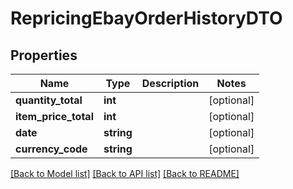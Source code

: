 # RepricingEbayOrderHistoryDTO

## Properties
Name | Type | Description | Notes
------------ | ------------- | ------------- | -------------
**quantity_total** | **int** |  | [optional] 
**item_price_total** | **int** |  | [optional] 
**date** | **string** |  | [optional] 
**currency_code** | **string** |  | [optional] 

[[Back to Model list]](../README.md#documentation-for-models) [[Back to API list]](../README.md#documentation-for-api-endpoints) [[Back to README]](../README.md)


